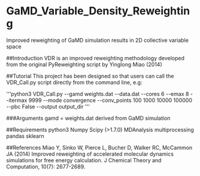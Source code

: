 # GaMD_Variable_Density_Reweighting
Improved reweighting of GaMD simulation results in 2D collective variable space

##Introduction
VDR is an improved reweighting methodology developed from the original PyReweighting script by Yinglong Miao (2014)

##Tutorial
This project has been designed so that users can call the VDR_Call.py script directly from the command line, e.g:

'''python3 VDR_Call.py --gamd weights.dat --data.dat --cores 6 --emax 8 --itermax 9999 --mode convergence --conv_points 100 1000 10000 100000 --pbc False --output output_dir
'''

###Arguments
gamd = weights.dat derived from GaMD simulation


##Requirements
python3
Numpy
Scipy (>1.7.0)
MDAnalysis
multiprocessing
pandas
sklearn

##References
Miao Y, Sinko W, Pierce L, Bucher D, Walker RC, McCammon JA (2014) Improved reweighting of accelerated molecular dynamics simulations for free energy calculation. J Chemical Theory and Computation, 10(7): 2677-2689.
